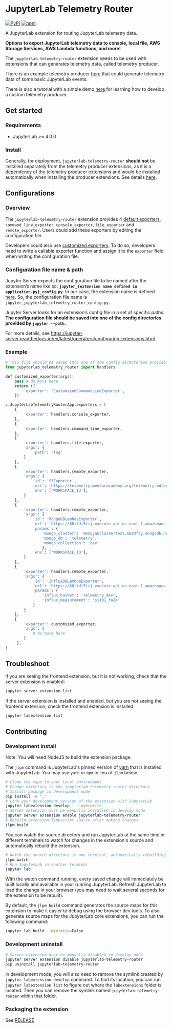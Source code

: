 # JupyterLab Telemetry Router

[![PyPI](https://img.shields.io/pypi/v/jupyterlab-telemetry-router.svg)](https://pypi.org/project/jupyterlab-telemetry-router)
[![npm](https://img.shields.io/npm/v/jupyterlab-telemetry-router.svg)](https://www.npmjs.com/package/jupyterlab-telemetry-router)

A JupyterLab extension for routing JupyterLab telemetry data.

**Options to export JupyterLab telemetry data to console, local file, AWS Storage Services, AWS Lambda functions, and more!**

The `jupyterlab-telemetry-router` extension needs to be used with extensions that can generates telemetry data, called telemetry producer.

There is an example telemetry producer [here](https://github.com/educational-technology-collective/jupyterlab-telemetry-producer) that could generate telemetry data of some basic JupyterLab events.

There is also a tutorial with a simple demo [here](https://github.com/educational-technology-collective/jupyterlab-telemetry-producer-demo) for learning how to develop a custom telemetry producer.

## Get started

### Requirements

- JupyterLab >= 4.0.0

### Install

Generally, for deployment, `jupyterlab-telemetry-router` **should not** be installed separately from the telemetry producer extensions, as it is a dependency of the telemetry producer extensions and would be installed automatically when installing the producer extensions. See details [here](https://github.com/educational-technology-collective/jupyterlab-telemetry-producer-demo#implement-the-extension-from-scratch).

## Configurations

### Overview

The `jupyterlab-telemetry-router` extension provides 4 [default exporters](https://github.com/educational-technology-collective/jupyterlab-telemetry-router/blob/f9d6859e9e208a970658fba1776f578524b6f9e8/jupyterlab_telemetry_router/handlers.py#L9), `command_line_exporter`, `console_exporter`, `file_exporter` and `remote_exporter`.
Users could add these exporters by editing the configuration file. 

Developers could also use [customized exporters](https://github.com/educational-technology-collective/jupyterlab-telemetry-router/blob/f9d6859e9e208a970658fba1776f578524b6f9e8/configuration_example/jupyter_jupyterlab_telemetry_router_config.py#L4). To do so, developers need to write a callable exporter function and assign it to the `exporter` field when writing the configuration file.

### Configuration file name & path

Jupyter Server expects the configuration file to be named after the extension’s name like so: **`jupyter_{extension name defined in application.py}_config.py`**. In our case, the extension name is defined [here](https://github.com/educational-technology-collective/jupyterlab-telemetry-router/blob/f9d6859e9e208a970658fba1776f578524b6f9e8/jupyterlab_telemetry_router/application.py#L7). So, the configuration file name is `jupyter_jupyterlab_telemetry_router_config.py`.

Jupyter Server looks for an extension’s config file in a set of specific paths. **The configuration file should be saved into one of the config directories provided by `jupyter --path`.**

For more details, see https://jupyter-server.readthedocs.io/en/latest/operators/configuring-extensions.html.

### Example

```python
# This file should be saved into one of the config directories provided by `jupyter --path`.
from jupyterlab_telemetry_router import handlers

def customized_exporter(args):
    pass # do more here
    return ({
        'exporter': 'CustomizedCommandLineExporter',
    })

c.JupyterLabTelemetryRouterApp.exporters = [
    {
        'exporter': handlers.console_exporter,
    },
    {
        'exporter': handlers.command_line_exporter,
    },
    {
        'exporter': handlers.file_exporter,
        'args': {
            'path': 'log'
        }
    },
    {
        'exporter': handlers.remote_exporter,
        'args': {
            'id': 'S3Exporter',
            'url': 'https://telemetry.mentoracademy.org/telemetry-edtech-labs-si-umich-edu/dev/test-telemetry',
            'env': ['WORKSPACE_ID'],
        }
    },
    {
        'exporter': handlers.remote_exporter,
        'args': {
            'id': 'MongoDBLambdaExporter',
            'url': 'https://68ltdi5iij.execute-api.us-east-1.amazonaws.com/mongo',
            'params': {
                'mongo_cluster': 'mengyanclustertest.6b83fsy.mongodb.net',
                'mongo_db': 'telemetry',
                'mongo_collection': 'dev'
                },
            'env': ['WORKSPACE_ID'],
        }
    },
    {
        'exporter': handlers.remote_exporter,
        'args': {
            'id': 'InfluxDBLambdaExporter',
            'url': 'https://68ltdi5iij.execute-api.us-east-1.amazonaws.com/influx',
            'params': {
                'influx_bucket': 'telemetry_dev',
                'influx_measurement': 'si101_fa24'
            }
        }
    },
    {
        'exporter': customized_exporter,
        'args': {
            # do more here
        }
     },
]
```

## Troubleshoot

If you are seeing the frontend extension, but it is not working, check
that the server extension is enabled:

```bash
jupyter server extension list
```

If the server extension is installed and enabled, but you are not seeing
the frontend extension, check the frontend extension is installed:

```bash
jupyter labextension list
```

## Contributing

### Development install

Note: You will need NodeJS to build the extension package.

The `jlpm` command is JupyterLab's pinned version of
[yarn](https://yarnpkg.com/) that is installed with JupyterLab. You may use
`yarn` or `npm` in lieu of `jlpm` below.

```bash
# Clone the repo to your local environment
# Change directory to the jupyterlab-telemetry-router directory
# Install package in development mode
pip install -e "."
# Link your development version of the extension with JupyterLab
jupyter labextension develop . --overwrite
# Server extension must be manually installed in develop mode
jupyter server extension enable jupyterlab-telemetry-router
# Rebuild extension Typescript source after making changes
jlpm build
```

You can watch the source directory and run JupyterLab at the same time in different terminals to watch for changes in the extension's source and automatically rebuild the extension.

```bash
# Watch the source directory in one terminal, automatically rebuilding when needed
jlpm watch
# Run JupyterLab in another terminal
jupyter lab
```

With the watch command running, every saved change will immediately be built locally and available in your running JupyterLab. Refresh JupyterLab to load the change in your browser (you may need to wait several seconds for the extension to be rebuilt).

By default, the `jlpm build` command generates the source maps for this extension to make it easier to debug using the browser dev tools. To also generate source maps for the JupyterLab core extensions, you can run the following command:

```bash
jupyter lab build --minimize=False
```

### Development uninstall

```bash
# Server extension must be manually disabled in develop mode
jupyter server extension disable jupyterlab-telemetry-router
pip uninstall jupyterlab-telemetry-router
```

In development mode, you will also need to remove the symlink created by `jupyter labextension develop`
command. To find its location, you can run `jupyter labextension list` to figure out where the `labextensions`
folder is located. Then you can remove the symlink named `jupyterlab-telemetry-router` within that folder.

### Packaging the extension

See [RELEASE](RELEASE.md)
